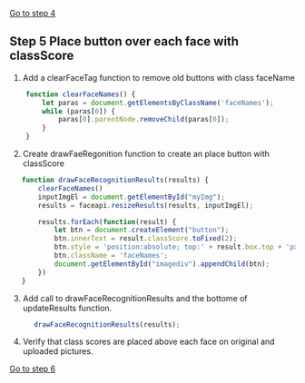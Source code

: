 [Go to step 4](https://github.com/seattleacademy/faceCam/tree/step4)
## Step 5  Place button over each face with classScore
1.  Add a clearFaceTag function to remove old buttons with class faceName
```javascript
    function clearFaceNames() {
        let paras = document.getElementsByClassName('faceNames');
        while (paras[0]) {
            paras[0].parentNode.removeChild(paras[0]);
        }
    }
```
2.  Create drawFaeRegonition function to create an place button with classScore
 ```javascript  
    function drawFaceRecognitionResults(results) {
        clearFaceNames()
        inputImgEl = document.getElementById("myImg");
        results = faceapi.resizeResults(results, inputImgEl);

        results.forEach(function(result) {
            let btn = document.createElement("button");
            btn.innerText = result.classScore.toFixed(2);
            btn.style = 'position:absolute; top:' + result.box.top + 'px;left:' + result.box.left + 'px; zindex:2';
            btn.className = 'faceNames';
            document.getElementById("imagediv").appendChild(btn);
        })
    }
```
3.  Add call to drawFaceRecognitionResults and the bottome of updateResults function.
```javascript
      drawFaceRecognitionResults(results);
```
4. Verify that class scores are placed above each face on original and uploaded pictures.

[Go to step 6](https://github.com/seattleacademy/faceCam/tree/step6)
